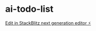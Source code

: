 # ai-todo-list

[Edit in StackBlitz next generation editor ⚡️](https://stackblitz.com/~/github.com/daniel-inderos/ai-todo-list)